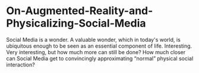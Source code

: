 # On-Augmented-Reality-and-Physicalizing-Social-Media
Social Media is a wonder. A valuable wonder, which in today's world, is ubiquitous enough to be seen as an essential component of life.  Interesting. Very interesting, but how much more can still be done? How much closer can Social Media get to convincingly approximating “normal” physical social interaction?
